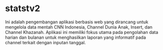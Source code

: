 # statstv2
Ini adalah pengembangan aplikasi berbasis web yang dirancang untuk mengelola data mentah CNN Indonesia, Channel Dunia Anak, Insert, dan Channel Khazanah. Aplikasi ini memiliki fokus utama pada pengolahan data harian dan bulanan untuk menghasilkan laporan yang informatif pada channel terkait dengan inputan tanggal.
